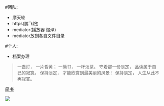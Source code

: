 #团队:
- 摩天轮  
- https(鹏飞跟)
- mediator(播放器  煜泽)
- mediator放到各自文件目录
  
#个人:
- 档案办理



































> 一盏灯， 一片昏黄； 一简书， 一杯淡茶。 守着那一份淡定， 品读属于自己的寂寞。 保持淡定， 才能欣赏到最美丽的风景！ 保持淡定， 人生从此不再寂寞。

[简书](http://www.jianshu.com)

![](http://ww4.sinaimg.cn/bmiddle/aa397b7fjw1dzplsgpdw5j.jpg)

